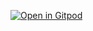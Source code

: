 [![Open in Gitpod](https://gitpod.io/button/open-in-gitpod.svg)](https://gitpod.io/#<your-repository-url>)
